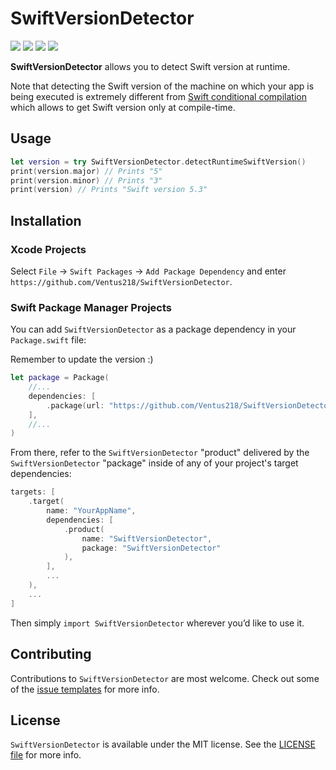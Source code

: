 # SwiftVersionDetector

<!-- Badges -->

<p>
    <img src="https://img.shields.io/badge/Swift-5.0+-F06C33.svg" />
    <img src="https://img.shields.io/badge/macOS-10.10+-179AC8.svg" />
    <img src="https://img.shields.io/badge/Linux-compatible-blueviolet" />
    <a href="https://github.com/apple/swift-package-manager">
      <img src="https://img.shields.io/badge/spm-compatible-brightgreen.svg?style=flat" />
    </a>
</p>

**SwiftVersionDetector** allows you to detect Swift version at runtime.

Note that detecting the Swift version of the machine on which your app is being executed is extremely different from [Swift conditional compilation](https://docs.swift.org/swift-book/ReferenceManual/Statements.html#ID538) which allows to get Swift version only at compile-time.

## Usage

```swift
let version = try SwiftVersionDetector.detectRuntimeSwiftVersion()
print(version.major) // Prints "5"
print(version.minor) // Prints "3"
print(version) // Prints "Swift version 5.3"
```

## Installation

### Xcode Projects

Select `File` -> `Swift Packages` -> `Add Package Dependency` and enter `https://github.com/Ventus218/SwiftVersionDetector`.

### Swift Package Manager Projects

You can add `SwiftVersionDetector` as a package dependency in your `Package.swift` file:

Remember to update the version :)

```swift
let package = Package(
    //...
    dependencies: [
        .package(url: "https://github.com/Ventus218/SwiftVersionDetector", from: "x.y.z"),
    ],
    //...
)
```

From there, refer to the `SwiftVersionDetector` "product" delivered by the `SwiftVersionDetector` "package" inside of any of your project's target dependencies:

```swift
targets: [
    .target(
        name: "YourAppName",
        dependencies: [
            .product(
                name: "SwiftVersionDetector",
                package: "SwiftVersionDetector"
            ),
        ],
        ...
    ),
    ...
]
```

<!-- Proceed from above choice accordingly (and delete this comment) -->

Then simply `import SwiftVersionDetector` wherever you’d like to use it.

## Contributing

Contributions to `SwiftVersionDetector` are most welcome. Check out some of the [issue templates](./.github/ISSUE_TEMPLATES/) for more info.

## License

`SwiftVersionDetector` is available under the MIT license. See the [LICENSE file](./LICENSE.txt) for more info.

